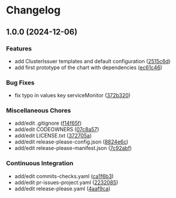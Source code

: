 # Changelog

## 1.0.0 (2024-12-06)


### Features

* add ClusterIssuer templates and default configuration ([2515c6d](https://github.com/schrodingers-stack/helm-cert-manager/commit/2515c6debf84ee05c466e429551a757573e7ece8))
* add first prototype of the chart with dependencies ([ec61c46](https://github.com/schrodingers-stack/helm-cert-manager/commit/ec61c4610f3e6be592137b791a7deab508cf7778))


### Bug Fixes

* fix typo in values key serviceMonitor ([372b320](https://github.com/schrodingers-stack/helm-cert-manager/commit/372b32030fad9bfaba7e900947cf72a5f0c58380))


### Miscellaneous Chores

* add/edit .gitignore ([f14f65f](https://github.com/schrodingers-stack/helm-cert-manager/commit/f14f65f5fdbd7a35025db1775e3d121fefc6d9d8))
* add/edit CODEOWNERS ([07c8a57](https://github.com/schrodingers-stack/helm-cert-manager/commit/07c8a57fc8be1022078ce770d1f5fc8f7ceba59b))
* add/edit LICENSE.txt ([372705a](https://github.com/schrodingers-stack/helm-cert-manager/commit/372705a0290cdb723885d52a2e9c5a2fc6e484c7))
* add/edit release-please-config.json ([8824e6c](https://github.com/schrodingers-stack/helm-cert-manager/commit/8824e6ccfba83241bfb0dcec6113581fdb81de5f))
* add/edit release-please-manifest.json ([7c92abf](https://github.com/schrodingers-stack/helm-cert-manager/commit/7c92abf5374022f6677722856772501710c3edc0))


### Continuous Integration

* add/edit commits-checks.yaml ([ca1f6b3](https://github.com/schrodingers-stack/helm-cert-manager/commit/ca1f6b36b9777ab814e271e4f8be08edd4ad77a8))
* add/edit pr-issues-project.yaml ([2232085](https://github.com/schrodingers-stack/helm-cert-manager/commit/2232085b90ba4dcfa4f9d9e977bf8e9fb56d69cd))
* add/edit release-please.yaml ([4aaf9ca](https://github.com/schrodingers-stack/helm-cert-manager/commit/4aaf9caa0b27346254a133c9955c467fdc6c2813))
